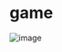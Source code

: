 # game
![image](https://user-images.githubusercontent.com/89972439/176682920-f00f154e-d803-453f-b879-04476aca7ac8.png)

